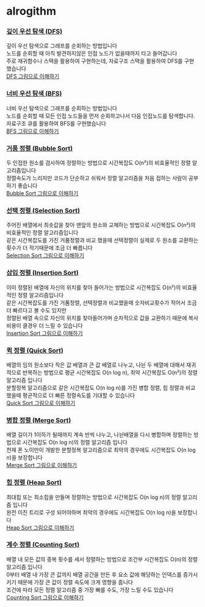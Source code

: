 # alrogithm

### [깊이 우선 탐색 (DFS)](dfs.cpp)   
깊이 우선 탐색으로 그래프를 순회하는 방법입니다  
노드를 순회할 때 아직 발견하지않은 인접 노드가 없을때까지 타고 들어갑니다   
주로 재귀함수나 스택을 활용하여 구현하는데, 자료구조 스택을 활용하여 DFS를 구현했습니다     
[DFS 그림으로 이해하기](https://docs.google.com/presentation/d/e/2PACX-1vSPcMM1nv3jqT1XgqAdZXc77mdX5Mf3tS5VwyG16Am_qiMbddoI2M5ZcowJkvqHTGnssqIUFTHt-GEK/embed?start=false&loop=false&delayms=3000)   

### [너비 우선 탐색 (BFS)](bfs.cpp)   
너비 우선 탐색으로 그래프를 순회하는 방법입니다  
노드를 순회할 때 모든 인접 노드들을 먼저 순회하고나서 다음 인접노드를 탐색합니다.    
자료구조 큐를 활용하여 BFS를 구현했습니다      
[BFS 그림으로 이해하기](https://docs.google.com/presentation/d/e/2PACX-1vQcJjpJ5Oj_gk-ycnS-MDk1-ofF4beCOgxHlgclyfBdlueaj8KoNdPmdO-1zow1b-Hf1-V9jLYbL8hT/embed?start=false&loop=false&delayms=3000)   

### [거품 정렬 (Bubble Sort)](bubble-sort.cpp)   
두 인접한 원소를 검사하여 정렬하는 방법으로 시간복잡도 O(n²)의 비효율적인 정렬 알고리즘입니다  
정렬속도가 느리지만 코드가 단순하고 쉬워서 정렬 알고리즘을 처음 접하는 사람이 공부하기 좋습니다  
[Bubble Sort 그림으로 이해하기](https://docs.google.com/presentation/d/e/2PACX-1vTuuuffF5TkuPamEejpFhm7z_9J_GxjRu29K2eD5qAOQkCOoxojw0dmKt0enpYUWiHUeADQnZW9WLsm/embed?start=false&loop=false&delayms=3000)   

### [선택 정렬 (Selection Sort)](selection-sort.cpp)   
주어진 배열에서 최솟값을 찾아 맨앞의 원소와 교체하는 방법으로 시간복잡도 O(n²)의 비효율적인 정렬 알고리즘입니다  
같은 시간복잡도를 가진 거품정렬과 비교 했을때 선택정렬이 실제로 두 원소를 교환하는 횟수가 더 적기때문에 조금 더 빠릅니다  
[Selection Sort 그림으로 이해하기](https://docs.google.com/presentation/d/e/2PACX-1vRPvWkPjx5LRIjhtwX9iWW7dtRZibhpbRnsKeTxUn1eOXyv6a9EKNp9gIIdGyc_ikbALGF87VOljE0x/embed?start=false&loop=false&delayms=3000)   

### [삽입 정렬 (Insertion Sort)](insertion-sort.cpp)   
이미 정렬된 배열에 자신의 위치를 찾아 들어가는 방법으로 시간복잡도 O(n²)의 비효율적인 정렬 알고리즘입니다  
같은 시간복잡도를 가진 거품정렬, 선택정렬과 비교했을때 숫자비교횟수가 적어서 조금 더 빠르다고 볼 수도 있지만  
정렬된 배열 속으로 자신의 위치를 찾아들어가며 순차적으로 값을 교환하기 때문에 복사 비용이 클경우 더 느릴 수 있습니다  
[Insertion Sort 그림으로 이해하기](https://docs.google.com/presentation/d/e/2PACX-1vQSE5tGmlOk46et7CHrl5wt3fQa-kAwUC1W4cElnJ3CWTXyIA-Ly2ZPhlI5C5wMxF2qgWL46sARLqop/embed?start=false&loop=false&delayms=3000)   

### [퀵 정렬 (Quick Sort)](quick-sort.cpp)   
배열의 임의 원소보다 작은 값 배열과 큰 값 배열로 나누고, 나뉜 두 배열에 대해서 재귀적으로 반복하는 방법으로 평균 시간복잡도 O(n log n), 최악 시간복잡도 O(n²)의 정렬 알고리즘 입니다  
분할정복 알고리즘으로 같은 시간복잡도 O(n log n)를 가진 병합 정렬, 힙 정렬과 비교했을때 평균적으로 더 빠른 정렬속도를 기대할 수 있습니다  
[Quick Sort 그림으로 이해하기](https://docs.google.com/presentation/d/e/2PACX-1vT3C52uDh5TIJBNjxXSRSmGiBVoUu39IFfXF3LofFKGhWR2a6YF5Tdp2jnj1WEIgQ3wOnicX1unUH2A/embed?start=false&loop=false&delayms=3000)   

### [병합 정렬 (Merge Sort)](merge-sort.cpp)   
배열 길이가 1이하가 될때까지 계속 반씩 나누고, 나뉜배열을 다시 병합하며 정렬하는 방법으로 시간복잡도 O(n log n)의 정렬 알고리즘 입니다  
천재 폰 노이만이 개발한 분할정복 알고리즘으로 최악의 경우에도 시간복잡도 O(n log n)을 보장합니다  
[Merge Sort 그림으로 이해하기](https://docs.google.com/presentation/d/e/2PACX-1vTIwXODl7MUEMeUDbQn8Mc3aP9lQ4DwWGi1CXUxm3ssrGPfS92t40kkbReT2Mao9KehShaKW-lZkoJ8/embed?start=false&loop=false&delayms=3000)   

### [힙 정렬 (Heap Sort)](heap-sort.cpp)   
최대힙 또는 최소힙을 만들며 정렬하는 방법으로 시간복잡도 O(n log n)의 정렬 알고리즘 입니다  
완전 이진 트리로 구성 되어야하며 최악의 경우에도 시간복잡도 O(n log n)을 보장합니다  
[Heap Sort 그림으로 이해하기](https://docs.google.com/presentation/d/e/2PACX-1vQQMmF20_L1Wt5am-yWlQVk8UrXMaFcnAs8ehxaXqjECSErkhnG0kd0kSd5HBiF7x49BS7pSmpX7kJ1/embed?start=false&loop=false&delayms=3000)   

### [계수 정렬 (Counting Sort)](counting-sort.cpp)   
배열 내 모든 값의 중복 횟수를 세서 정렬하는 방법으로 조건부 시간복잡도 O(n)의 정렬 알고리즘 입니다  
0부터 배열 내 가장 큰 값까지 배열 공간을 만든 후 요소 값에 해당하는 인덱스를 증가시키기 때문에 가장 큰 값이 정렬 속도에 크게 영향을 줍니다   
조건에 따라 모든 정렬 알고리즘 중 가장 빠를 수도, 가장 느릴 수도 있습니다  
[Counting Sort 그림으로 이해하기](https://docs.google.com/presentation/d/e/2PACX-1vQTajyMsMIC3gtOOFrYYYYTC4lG4NaKWo5vlueTWRDjooM5ZyGOGK4clDzGGovPtTXfGq0tM-fe7VzT/embed?start=false&loop=false&delayms=3000)   